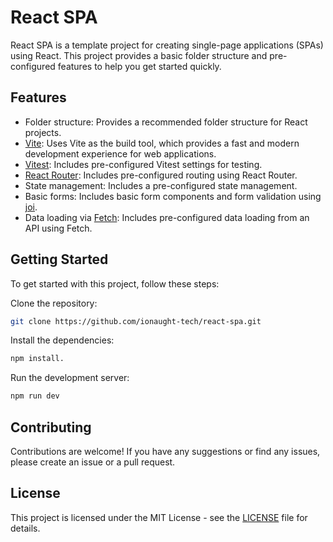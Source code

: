 # React SPA

React SPA is a template project for creating single-page applications (SPAs) using React. This project provides a basic folder structure and pre-configured features to help you get started quickly.

## Features

- Folder structure: Provides a recommended folder structure for React projects.
- [Vite](https://vitejs.dev/): Uses Vite as the build tool, which provides a fast and modern development experience for web applications.
- [Vitest](https://vitest.dev/): Includes pre-configured Vitest settings for testing.
- [React Router](https://reactrouter.com): Includes pre-configured routing using React Router.
- State management: Includes a pre-configured state management.
- Basic forms: Includes basic form components and form validation using [joi](https://joi.dev/).
- Data loading via [Fetch](https://developer.mozilla.org/en-US/docs/Web/API/Fetch_API): Includes pre-configured data loading from an API using Fetch.

## Getting Started

To get started with this project, follow these steps:

Clone the repository:

```bash
git clone https://github.com/ionaught-tech/react-spa.git
```

Install the dependencies:

```bash
npm install.
```

Run the development server:

```bash
npm run dev
```

## Contributing

Contributions are welcome!
If you have any suggestions or find any issues, please create an issue or a pull request.

## License

This project is licensed under the MIT License - see the [LICENSE](https://github.com/ionaught-tech/react-spa/blob/main/LICENSE) file for details.
